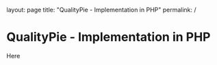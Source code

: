 layout: page
title: "QualityPie - Implementation in PHP"
permalink: /
# QualityPie - Implementation in PHP
Here
